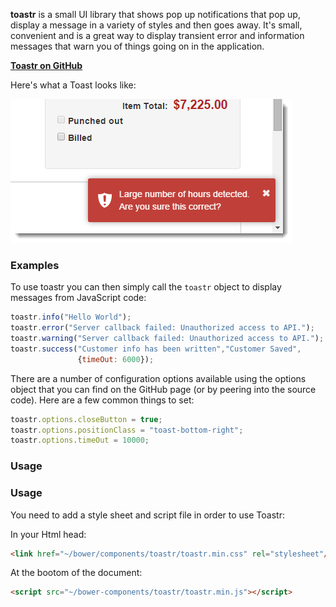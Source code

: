 ﻿**toastr** is a small UI library that shows pop up notifications that pop up, display a message in a variety of styles and then goes away. It's small, convenient and is a great way to display transient error and information messages that warn you of things going on in the application.

**<a href="https://github.com/CodeSeven/toastr" target="top">Toastr on GitHub</a>**  

Here's what a Toast looks like:

![](IMAGES/misc/toastr.png)

### Examples
To use toastr you can then simply call the `toastr` object to display messages from JavaScript code:

```javascript
toastr.info("Hello World");
toastr.error("Server callback failed: Unauthorized access to API.");
toastr.warning("Server callback failed: Unauthorized access to API.");
toastr.success("Customer info has been written","Customer Saved",
               {timeOut: 6000});
```

There are a number of configuration options available using the options object that you can find on the GitHub page (or by peering into the source code). Here are a few common things to set:

```javascript
toastr.options.closeButton = true;
toastr.options.positionClass = "toast-bottom-right";
toastr.options.timeOut = 10000;
```

### Usage

### Usage
You need to add a style sheet and script file in order to use Toastr:

In your Html head:
```html
<link href="~/bower/components/toastr/toastr.min.css" rel="stylesheet"/>
```

At the bootom of the document:
```html
<script src="~/bower-components/toastr/toastr.min.js"></script>
```